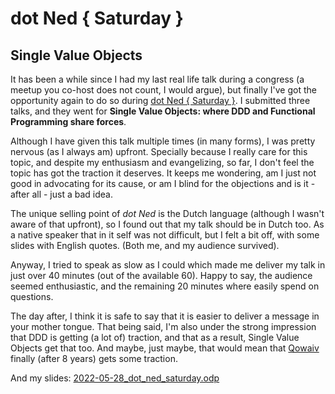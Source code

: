 ﻿# dot Ned { Saturday }
## Single Value Objects

It has been a while since I had my last real life talk during a congress (a meetup you co-host does not count, I would argue),
but finally I've got the opportunity again to do so during [dot Ned { Saturday }](https://dotnedsaturday.nl).
I submitted three talks, and they went for **Single Value Objects: where DDD and Functional Programming share forces**.

Although I have given this talk multiple times (in many forms), I was pretty nervous (as I always am) upfront.
Specially because I really care for this topic, and despite my enthusiasm and evangelizing, so far, I don't feel the topic has got the traction it deserves.
It keeps me wondering, am I just not good in advocating for its cause, or am I blind for the objections and is it - after all - just a bad idea.

The unique selling point of *dot Ned* is the Dutch language (although I wasn't aware of that upfront), so I found out that my talk should be in Dutch too.
As a native speaker that in it self was not difficult, but I felt a bit off, with some slides with English quotes. (Both me, and my audience survived).

Anyway, I tried to speak as slow as I could which made me deliver my talk in just over 40 minutes (out of the available 60).
Happy to say, the audience seemed enthusiastic, and the remaining 20 minutes where easily spend on questions.

The day after, I think it is safe to say that it is easier to deliver a message in your mother tongue.
That being said, I'm also under the strong impression that DDD is getting (a lot of) traction, and that as a result, Single Value Objects get that too.
And maybe, just maybe, that would mean that [Qowaiv](https://github.com/Qowaiv/Qowaiv) finally (after 8 years) gets some traction.

And my slides: [2022-05-28_dot_ned_saturday.odp](2022-05-28_dot_ned_saturday.odp)
